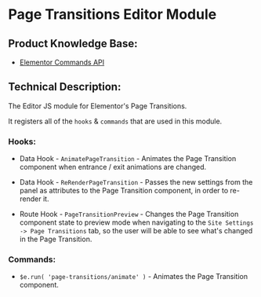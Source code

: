 # Page Transitions Editor Module

## Product Knowledge Base:

- [Elementor Commands API](https://github.com/elementor/elementor/blob/master/docs/core/common/assets/js/api/core/commands.md)

## Technical Description:

The Editor JS module for Elementor's Page Transitions.

It registers all of the `hooks` & `commands` that are used in this module.


### Hooks:

- Data Hook - `AnimatePageTransition` - Animates the Page Transition component when entrance / exit animations are changed.


- Data Hook - `ReRenderPageTransition` - Passes the new settings from the panel as attributes to the Page Transition component,
	in order to re-render it.


- Route Hook - `PageTransitionPreview` - Changes the Page Transition component state to preview mode when navigating
	to the `Site Settings -> Page Transitions` tab, so the user will be able to see what's changed in the Page Transition.

### Commands:

- `$e.run( 'page-transitions/animate' )` - Animates the Page Transition component.
